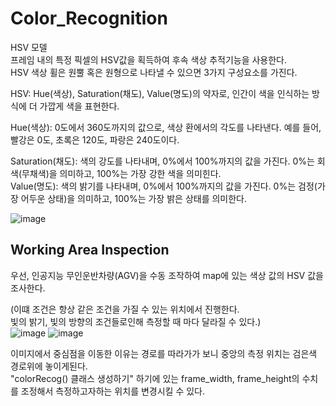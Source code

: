 # Color_Recognition

HSV 모델 <br>
프레임 내의 특정 픽셀의 HSV값을 획득하여 후속 색상 추적기능을 사용한다. <br>
HSV 색상 휠은 원뿔 혹은 원형으로 나타낼 수 있으면 3가지 구성요소를 가진다. <br>

HSV: Hue(색상), Saturation(채도), Value(명도)의 약자로, 인간이 색을 인식하는 방식에 더 가깝게 색을 표현한다. <br>

Hue(색상): 0도에서 360도까지의 값으로, 색상 환에서의 각도를 나타낸다. 예를 들어, 빨강은 0도, 초록은 120도, 파랑은 240도이다. <br>

Saturation(채도): 색의 강도를 나타내며, 0%에서 100%까지의 값을 가진다. 0%는 회색(무채색)을 의미하고, 100%는 가장 강한 색을 의미힌다. <br>
Value(명도): 색의 밝기를 나타내며, 0%에서 100%까지의 값을 가진다. 0%는 검정(가장 어두운 상태)을 의미하고, 100%는 가장 밝은 상태를 의미한다. 
<br>

![image](https://github.com/kghees/SSAFY-AGV-Project/assets/92205960/9d0669c2-1f92-458a-b1a9-21f8cb3f395e)  


## Working Area Inspection
우선, 인공지능 무인운반차량(AGV)을 수동 조작하여 map에 있는 색상 값의 HSV 값을 조사한다.
<br>

(이떄 조건은 항상 같은 조건을 가질 수 있는 위치에서 진행한다. <br>
 빛의 밝기, 빛의 방향의 조건들로인해 측정할 때 마다 달라질 수 있다.) <br>
 ![image](https://github.com/kghees/SSAFY-AGV-Project/assets/92205960/06781399-275f-4f94-9546-0cfc5e40b7e7)
 ![image](https://github.com/kghees/SSAFY-AGV-Project/assets/92205960/c9f20a59-1b53-4587-bb57-47c1b3af8eec)  
 
이미지에서 중심점을 이동한 이유는 경로를 따라가가 보니 중앙의 측정 위치는 검은색 경로위에 놓이게된다. <br>
"colorRecog() 클래스 생성하기" 하기에 있는 frame_width, frame_height의 수치를 조정해서 측정하고자하는 위치를 변경시킬 수 있다.

